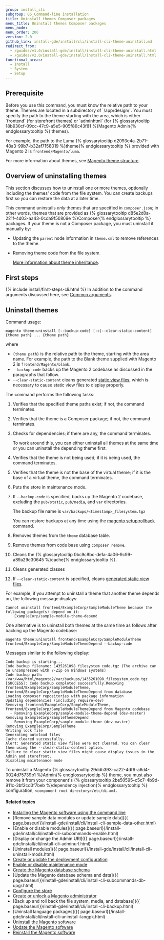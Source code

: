 ```yaml
---
group: install_cli
subgroup: 05_Command-line installation
title: Uninstall themes Composer packages
menu_title: Uninstall themes Composer packages
menu_node:
menu_order: 200
version: 2.0
github_link: install-gde/install/cli/install-cli-theme-uninstall.md
redirect_from:
  - /guides/v1.0/install-gde/install/install-cli-theme-uninstall.html
  - /guides/v2.0/install-gde/install/install-cli-theme-uninstall.html
functional_areas:
  - Install
  - System
  - Setup
---
```


<h2 id="instgde-install-uninst-theme-prereq">Prerequisite</h2>
Before you use this command, you must know the relative path to your theme. Themes are located in a subdirectory of `<your Magento install dir>/app/design/<area name>`. You must specify the path to the theme starting with the area, which is either `frontend` (for storefront themes) or `adminhtml` (for {% glossarytooltip 18b930cf-09cc-47c9-a5e5-905f86c43f81 %}Magento Admin{% endglossarytooltip %} themes).

For example, the path to the Luma {% glossarytooltip d2093e4a-2b71-48a3-99b7-b32af7158019 %}theme{% endglossarytooltip %} provided with Magento 2 is `frontend/Magento/luma`.

For more information about themes, see <a href="{{page.baseurl}}/frontend-dev-guide/themes/theme-structure.html">Magento theme structure</a>.

<h2 id="instgde-install-uninst-theme-over">Overview of uninstalling themes</h2>
This section discusses how to uninstall one or more themes, optionally including the themes' code from the file system. You can create backups first so you can restore the data at a later time.

This command uninstalls *only* themes that are specified in `composer.json`; in other words, themes that are provided as {% glossarytooltip d85e2d0a-221f-4d03-aa43-0cda9f50809e %}Composer{% endglossarytooltip %} packages. If your theme is not a Composer package, you must uninstall it manually by:

*	Updating the `parent` node information in `theme.xml` to remove references to the theme.
*	Removing theme code from the file system.

	<a href="{{page.baseurl}}/frontend-dev-guide/themes/theme-inherit.html">More information about theme inheritance</a>.

<h2 id="instgde-cli-before">First steps</h2>
{% include install/first-steps-cli.html %}
In addition to the command arguments discussed here, see <a href="{{page.baseurl}}/install-gde/install/cli/install-cli-subcommands.html#instgde-cli-subcommands-common">Common arguments</a>.

<h2 id="instgde-install-uninst-theme-uninst">Uninstall themes</h2>
Command usage:

	magento theme:uninstall [--backup-code] [-c|--clear-static-content] {theme path} ... {theme path}

where

*	`{theme path}` is the relative path to the theme, starting with the area name. For example, the path to the Blank theme supplied with Magento 2 is `frontend/Magento/blank`.
*	`--backup-code` backs up the Magento 2 codebase as discussed in the paragraphs that follow.
*	`--clear-static-content` cleans generated <a href="{{page.baseurl}}/config-guide/cli/config-cli-subcommands-static-view.html#config-cli-static-overview">static view files</a>, which is necessary to cause static view files to display properly.

The command performs the following tasks:

1.	Verifies that the specified theme paths exist; if not, the command terminates.
2.	Verifies that the theme is a Composer package; if not, the command terminates.
3.	Checks for dependencies; if there are any, the command terminates.

	To work around this, you can either uninstall all themes at the same time or you can uninstall the depending theme first.
4.	Verifies that the theme is not being used; if it is being used, the command terminates.
5.	Verifies that the theme is not the base of the virtual theme; if it is the base of a virtual theme, the command terminates.
6.	Puts the store in maintenance mode.
7.	If `--backup-code` is specified, backs up the Magento 2 codebase, excluding the `pub/static`, `pub/media`, and `var` directories.

	The backup file name is `var/backups/<timestamp>_filesystem.tgz`

	You can restore backups at any time using the <a href="{{page.baseurl}}/install-gde/install/cli/install-cli-uninstall-mods.html#instgde-cli-uninst-mod-roll">magento setup:rollback</a> command.

8.	Removes themes from the `theme` database table.
9.	Remove themes from code base using `composer remove`.
10.	Cleans the {% glossarytooltip 0bc9c8bc-de1a-4a06-9c99-a89a29c30645 %}cache{% endglossarytooltip %}.
11.	Cleans generated classes
12.	If `--clear-static-content` is specified, cleans <a href="{{page.baseurl}}/config-guide/cli/config-cli-subcommands-static-view.html#config-cli-static-overview">generated static view files</a>.

For example, if you attempt to uninstall a theme that another theme depends on, the following message displays:

	Cannot uninstall frontend/ExampleCorp/SampleModuleTheme because the following package(s) depend on it:
        ExampleCorp/sample-module-theme-depend

One alternative is to uninstall both themes at the same time as follows after backing up the Magento codebase:

	magento theme:uninstall frontend/ExampleCorp/SampleModuleTheme frontend/ExampleCorp/SampleModuleThemeDepend --backup-code

Messages similar to the following display:

	Code backup is starting...
	Code backup filename: 1435261098_filesystem_code.tgz (The archive can be uncompressed with 7-Zip on Windows systems)
	Code backup path: /var/www/html/magento2/var/backups/1435261098_filesystem_code.tgz
	[SUCCESS]: Code backup completed successfully.Removing frontend/ExampleCorp/SampleModuleTheme, frontend/ExampleCorp/SampleModuleThemeDepend from database
	Loading composer repositories with package information
	Updating dependencies (including require-dev)
	Removing frontend/ExampleCorp/SampleModuleTheme, frontend/ExampleCorp/SampleModuleThemeDepend from Magento codebase
	  - Removing ExampleCorp/sample-module-theme-depend (dev-master)
	Removing ExampleCorp/SampleThemeDepend
	  - Removing ExampleCorp/sample-module-theme (dev-master)
	Removing ExampleCorp/SampleTheme
	Writing lock file
	Generating autoload files
	Cache cleared successfully.
	Alert: Generated static view files were not cleared. You can clear them using the --clear-static-content option.
	Failure to clear static view files might cause display issues in the Admin and storefront.
	Disabling maintenance mode

<div class="bs-callout bs-callout-info" id="info">
  <p>To uninstall a Magento {% glossarytooltip 29ddb393-ca22-4df9-a8d4-0024d75739b1 %}Admin{% endglossarytooltip %} theme, you must also remove it from your component's {% glossarytooltip 2be50595-c5c7-4b9d-911c-3bf2cd3f7beb %}dependency injection{% endglossarytooltip %} configuration, <code>&lt;component root directory>/etc/di.xml</code>.</p>
</div>

#### Related topics

*	<a href="{{page.baseurl}}/install-gde/install/cli/install-cli-install.html">Installing the Magento software using the command line</a>
*	[Remove sample data modules or update sample data]({{ page.baseurl}}/install-gde/install/cli/install-cli-sample-data-other.html)
*	[Enable or disable modules]({{ page.baseurl}}/install-gde/install/cli/install-cli-subcommands-enable.html)
*	[Display or change the Admin URI]({{ page.baseurl}}/install-gde/install/cli/install-cli-adminurl.html)
*	[Uninstall modules]({{ page.baseurl}}/install-gde/install/cli/install-cli-uninstall-mods.html)
*	<a href="{{page.baseurl}}/install-gde/install/cli/install-cli-subcommands-deployment.html">Create or update the deployment configuration</a>
*	<a href="{{page.baseurl}}/install-gde/install/cli/install-cli-subcommands-maint.html">Enable or disable maintenance mode</a>
*	<a href="{{page.baseurl}}/install-gde/install/cli/install-cli-subcommands-db.html">Create the Magento database schema</a>
*	[Update the Magento database schema and data]({{ page.baseurl}}/install-gde/install/cli/install-cli-subcommands-db-upgr.html)
*	<a href="{{page.baseurl}}/install-gde/install/cli/install-cli-subcommands-store.html">Configure the store</a>
*	<a href="{{page.baseurl}}/install-gde/install/cli/install-cli-subcommands-admin.html">Create or unlock a Magento administrator</a>
*	[Back up and roll back the file system, media, and database]({{ page.baseurl}}/install-gde/install/cli/install-cli-backup.html)
*	[Uninstall language packages]({{ page.baseurl}}/install-gde/install/cli/install-cli-uninstall-langpk.html)
*	<a href="{{page.baseurl}}/install-gde/install/cli/install-cli-uninstall.html#instgde-install-uninstall">Uninstall the Magento software</a>
*	<a href="{{page.baseurl}}/install-gde/install/cli/install-cli-uninstall.html#instgde-install-magento-update">Update the Magento software</a>
*	<a href="{{page.baseurl}}/install-gde/install/cli/install-cli-uninstall.html#instgde-install-magento-reinstall">Reinstall the Magento software</a>
